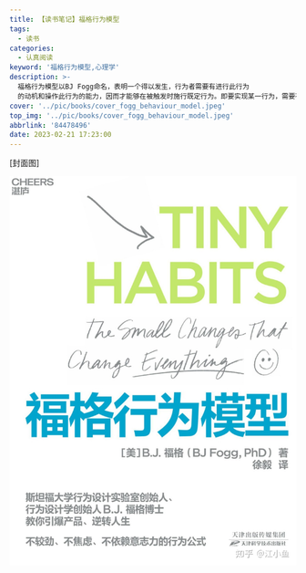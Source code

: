 ```yaml
---
title: 【读书笔记】福格行为模型
tags:
  - 读书
categories:
  - 认真阅读
keyword: '福格行为模型,心理学'
description: >-
  福格行为模型以BJ Fogg命名，表明一个得以发生，行为者需要有进行此行为
  的动机和操作此行为的能力，因而才能够在被触发时施行既定行为。即要实现某一行为，需要有行为的动机、完成该行为的能力、刺激该行为的触发器三个要素，三个要素同时具备，行为者才能跨越行动线，行为处于“触发成功”区域，才能够实现用户完成某一行为。
cover: '../pic/books/cover_fogg_behaviour_model.jpeg'
top_img: '../pic/books/cover_fogg_behaviour_model.jpeg'
abbrlink: '84478496'
date: 2023-02-21 17:23:00
---
```


[封面图]

![封面图](../pic/books/cover_fogg_behaviour_model.jpeg)
